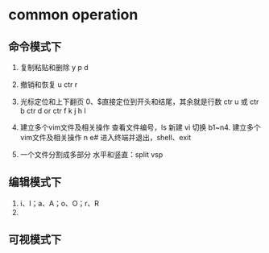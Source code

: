 # common operation 
## 命令模式下
1. 复制粘贴和删除
y p  d


2. 撤销和恢复
u
ctr r



3. 光标定位和上下翻页
0、$直接定位到开头和结尾，其余就是行数
ctr u 或 ctr b
ctr d  or  ctr f
k j h  l 


4. 建立多个vim文件及相关操作
查看文件编号，ls
新建 vi
切换 b1~n4. 建立多个vim文件及相关操作
n   e#
进入终端并退出，shell、exit

5. 一个文件分割成多部分
水平和竖直：split  vsp






## 编辑模式下
1. i、I；a、A；o、O；r、R
2. 




## 可视模式下

